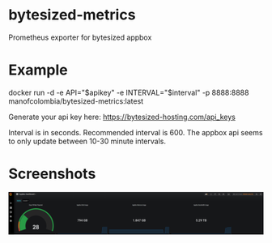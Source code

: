 # bytesized-metrics
Prometheus exporter for bytesized appbox

# Example
docker run -d -e API="$apikey" -e INTERVAL="$interval" -p 8888:8888  manofcolombia/bytesized-metrics:latest

Generate your api key here: https://bytesized-hosting.com/api_keys

Interval is in seconds.
Recommended interval is 600. The appbox api seems to only update between 10-30 minute intervals.

# Screenshots

![alt text](https://github.com/manofcolombia/bytesized-metrics/blob/dev/extras/bytesized-dashboard.png?raw=true)
